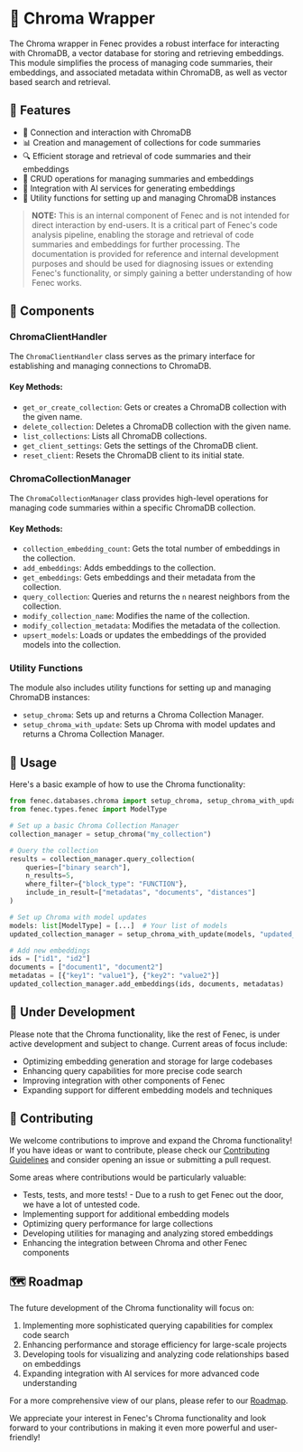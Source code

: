 # 🌈 Chroma Wrapper

The Chroma wrapper in Fenec provides a robust interface for interacting with ChromaDB, a vector database for storing and retrieving embeddings. This module simplifies the process of managing code summaries, their embeddings, and associated metadata within ChromaDB, as well as vector based search and retrieval.

## 🌟 Features

-   🔗 Connection and interaction with ChromaDB
-   📊 Creation and management of collections for code summaries
-   🔍 Efficient storage and retrieval of code summaries and their embeddings
-   🔄 CRUD operations for managing summaries and embeddings
-   🧠 Integration with AI services for generating embeddings
-   🔧 Utility functions for setting up and managing ChromaDB instances

> **NOTE:** This is an internal component of Fenec and is not intended for direct interaction by end-users. It is a critical part of Fenec's code analysis pipeline, enabling the storage and retrieval of code summaries and embeddings for further processing. The documentation is provided for reference and internal development purposes and should be used for diagnosing issues or extending Fenec's functionality, or simply gaining a better understanding of how Fenec works.

## 🧩 Components

### ChromaClientHandler

The `ChromaClientHandler` class serves as the primary interface for establishing and managing connections to ChromaDB.

#### Key Methods:

-   `get_or_create_collection`: Gets or creates a ChromaDB collection with the given name.
-   `delete_collection`: Deletes a ChromaDB collection with the given name.
-   `list_collections`: Lists all ChromaDB collections.
-   `get_client_settings`: Gets the settings of the ChromaDB client.
-   `reset_client`: Resets the ChromaDB client to its initial state.

### ChromaCollectionManager

The `ChromaCollectionManager` class provides high-level operations for managing code summaries within a specific ChromaDB collection.

#### Key Methods:

-   `collection_embedding_count`: Gets the total number of embeddings in the collection.
-   `add_embeddings`: Adds embeddings to the collection.
-   `get_embeddings`: Gets embeddings and their metadata from the collection.
-   `query_collection`: Queries and returns the `n` nearest neighbors from the collection.
-   `modify_collection_name`: Modifies the name of the collection.
-   `modify_collection_metadata`: Modifies the metadata of the collection.
-   `upsert_models`: Loads or updates the embeddings of the provided models into the collection.

### Utility Functions

The module also includes utility functions for setting up and managing ChromaDB instances:

-   `setup_chroma`: Sets up and returns a Chroma Collection Manager.
-   `setup_chroma_with_update`: Sets up Chroma with model updates and returns a Chroma Collection Manager.

## 🚀 Usage

Here's a basic example of how to use the Chroma functionality:

```python
from fenec.databases.chroma import setup_chroma, setup_chroma_with_update
from fenec.types.fenec import ModelType

# Set up a basic Chroma Collection Manager
collection_manager = setup_chroma("my_collection")

# Query the collection
results = collection_manager.query_collection(
    queries=["binary search"],
    n_results=5,
    where_filter={"block_type": "FUNCTION"},
    include_in_result=["metadatas", "documents", "distances"]
)

# Set up Chroma with model updates
models: list[ModelType] = [...]  # Your list of models
updated_collection_manager = setup_chroma_with_update(models, "updated_collection")

# Add new embeddings
ids = ["id1", "id2"]
documents = ["document1", "document2"]
metadatas = [{"key1": "value1"}, {"key2": "value2"}]
updated_collection_manager.add_embeddings(ids, documents, metadatas)
```

## 🚧 Under Development

Please note that the Chroma functionality, like the rest of Fenec, is under active development and subject to change. Current areas of focus include:

-   Optimizing embedding generation and storage for large codebases
-   Enhancing query capabilities for more precise code search
-   Improving integration with other components of Fenec
-   Expanding support for different embedding models and techniques

## 🤝 Contributing

We welcome contributions to improve and expand the Chroma functionality! If you have ideas or want to contribute, please check our [Contributing Guidelines](../../CONTRIBUTING.md) and consider opening an issue or submitting a pull request.

Some areas where contributions would be particularly valuable:

-   Tests, tests, and more tests! - Due to a rush to get Fenec out the door, we have a lot of untested code.
-   Implementing support for additional embedding models
-   Optimizing query performance for large collections
-   Developing utilities for managing and analyzing stored embeddings
-   Enhancing the integration between Chroma and other Fenec components

## 🗺️ Roadmap

The future development of the Chroma functionality will focus on:

1. Implementing more sophisticated querying capabilities for complex code search
2. Enhancing performance and storage efficiency for large-scale projects
3. Developing tools for visualizing and analyzing code relationships based on embeddings
4. Expanding integration with AI services for more advanced code understanding

For a more comprehensive view of our plans, please refer to our [Roadmap](../../ROADMAP.md).

We appreciate your interest in Fenec's Chroma functionality and look forward to your contributions in making it even more powerful and user-friendly!

